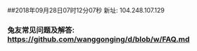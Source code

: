 ##2018年09月28日07时12分07秒 新址: 104.248.107.129
### 兔友常见问题及解答: https://github.com/wanggonging/d/blob/w/FAQ.md
